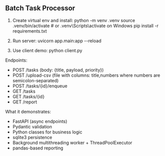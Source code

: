 Batch Task Processor
--------------------

1. Create virtual env and install:
   python -m venv .venv
   source .venv/bin/activate   # or .venv\Scripts\activate on Windows
   pip install -r requirements.txt

2. Run server:
   uvicorn app.main:app --reload

3. Use client demo:
   python client.py

Endpoints:
- POST /tasks  (body: {title, payload, priority})
- POST /upload-csv  (file with columns: title,numbers where numbers are semicolon-separated)
- POST /tasks/{id}/enqueue
- GET /tasks
- GET /tasks/{id}
- GET /report

What it demonstrates:
- FastAPI (async endpoints)
- Pydantic validation
- Python classes for business logic
- sqlite3 persistence
- Background multithreading worker + ThreadPoolExecutor
- pandas-based reporting
